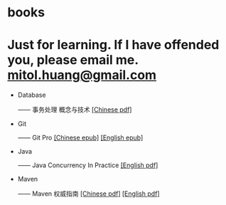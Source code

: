 # books
Just for learning. If I have offended you, please email me. [mitol.huang@gmail.com](mailto:mitol.huang@gmail.com)
===

- Database

    —— 事务处理 概念与技术 [[Chinese pdf]](./Database/事务处理_概念与技术.pdf)

- Git

    —— Git Pro [[Chinese epub]](./Git/progit-zh.936.epub) [[English epub]](./Git/progit-en.1084.epub)

- Java

    —— Java Concurrency In Practice [[English pdf]](./Java/Java-Concurrency-In-Practice.pdf)

- Maven

    —— Maven 权威指南 [[Chinese pdf]](./Maven/maven权威指南中文版.pdf) [[English pdf]](./Maven/Maven_the_reference_guide.pdf)